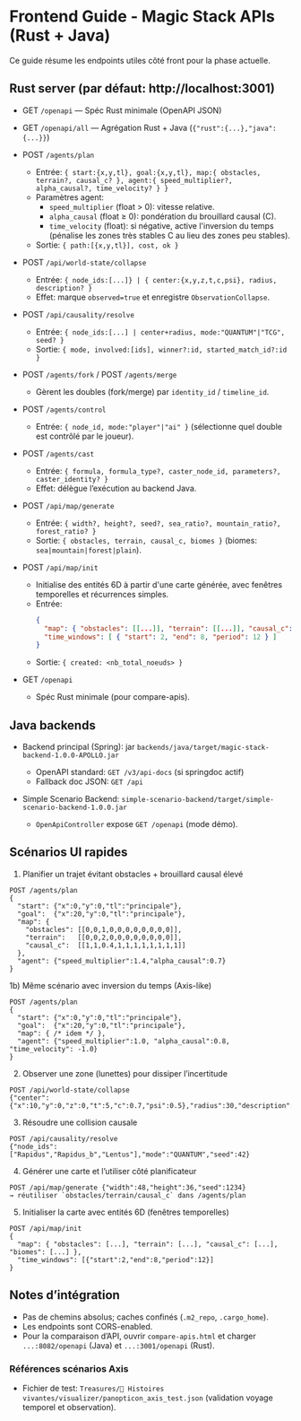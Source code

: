 # Frontend Guide - Magic Stack APIs (Rust + Java)

Ce guide résume les endpoints utiles côté front pour la phase actuelle.

## Rust server (par défaut: http://localhost:3001)

- GET `/openapi` — Spéc Rust minimale (OpenAPI JSON)
- GET `/openapi/all` — Agrégation Rust + Java (`{"rust":{...},"java":{...}}`)
- POST `/agents/plan`
  - Entrée: `{ start:{x,y,tl}, goal:{x,y,tl}, map:{ obstacles, terrain?, causal_c? }, agent:{ speed_multiplier?, alpha_causal?, time_velocity? } }`
  - Paramètres agent:
    - `speed_multiplier` (float > 0): vitesse relative.
    - `alpha_causal` (float ≥ 0): pondération du brouillard causal (C).
    - `time_velocity` (float): si négative, active l'inversion du temps (pénalise les zones très stables C au lieu des zones peu stables).
  - Sortie: `{ path:[{x,y,tl}], cost, ok }`

- POST `/api/world-state/collapse`
  - Entrée: `{ node_ids:[...]} | { center:{x,y,z,t,c,psi}, radius, description? }`
  - Effet: marque `observed=true` et enregistre `ObservationCollapse`.

- POST `/api/causality/resolve`
  - Entrée: `{ node_ids:[...] | center+radius, mode:"QUANTUM"|"TCG", seed? }`
  - Sortie: `{ mode, involved:[ids], winner?:id, started_match_id?:id }`

- POST `/agents/fork` / POST `/agents/merge`
  - Gèrent les doubles (fork/merge) par `identity_id` / `timeline_id`.

- POST `/agents/control`
  - Entrée: `{ node_id, mode:"player"|"ai" }` (sélectionne quel double est contrôlé par le joueur).

- POST `/agents/cast`
  - Entrée: `{ formula, formula_type?, caster_node_id, parameters?, caster_identity? }`
  - Effet: délègue l’exécution au backend Java.

- POST `/api/map/generate`
  - Entrée: `{ width?, height?, seed?, sea_ratio?, mountain_ratio?, forest_ratio? }`
  - Sortie: `{ obstacles, terrain, causal_c, biomes }` (biomes: `sea|mountain|forest|plain`).

- POST `/api/map/init`
  - Initialise des entités 6D à partir d'une carte générée, avec fenêtres temporelles et récurrences simples.
  - Entrée:
    ```json
    {
      "map": { "obstacles": [[...]], "terrain": [[...]], "causal_c": [[...]], "biomes": [["sea"|"mountain"|"forest"|"plain", ...]] },
      "time_windows": [ { "start": 2, "end": 8, "period": 12 } ]
    }
    ```
  - Sortie: `{ created: <nb_total_noeuds> }`

- GET `/openapi`
  - Spéc Rust minimale (pour compare-apis).

## Java backends

- Backend principal (Spring): jar `backends/java/target/magic-stack-backend-1.0.0-APOLLO.jar`
  - OpenAPI standard: `GET /v3/api-docs` (si springdoc actif)
  - Fallback doc JSON: `GET /api`

- Simple Scenario Backend: `simple-scenario-backend/target/simple-scenario-backend-1.0.0.jar`
  - `OpenApiController` expose `GET /openapi` (mode démo).

## Scénarios UI rapides

1) Planifier un trajet évitant obstacles + brouillard causal élevé
```
POST /agents/plan
{
  "start": {"x":0,"y":0,"tl":"principale"},
  "goal":  {"x":20,"y":0,"tl":"principale"},
  "map": {
    "obstacles": [[0,0,1,0,0,0,0,0,0,0,0]],
    "terrain":   [[0,0,2,0,0,0,0,0,0,0,0]],
    "causal_c":  [[1,1,0.4,1,1,1,1,1,1,1,1]]
  },
  "agent": {"speed_multiplier":1.4,"alpha_causal":0.7}
}
```

1b) Même scénario avec inversion du temps (Axis-like)
```
POST /agents/plan
{
  "start": {"x":0,"y":0,"tl":"principale"},
  "goal":  {"x":20,"y":0,"tl":"principale"},
  "map": { /* idem */ },
  "agent": {"speed_multiplier":1.0, "alpha_causal":0.8, "time_velocity": -1.0}
}
```

2) Observer une zone (lunettes) pour dissiper l’incertitude
```
POST /api/world-state/collapse
{"center":{"x":10,"y":0,"z":0,"t":5,"c":0.7,"psi":0.5},"radius":30,"description":"magic_glasses"}
```

3) Résoudre une collision causale
```
POST /api/causality/resolve
{"node_ids":["Rapidus","Rapidus_b","Lentus"],"mode":"QUANTUM","seed":42}
```

4) Générer une carte et l’utiliser côté planificateur
```
POST /api/map/generate {"width":48,"height":36,"seed":1234}
→ réutiliser `obstacles/terrain/causal_c` dans /agents/plan
```

5) Initialiser la carte avec entités 6D (fenêtres temporelles)
```
POST /api/map/init
{
  "map": { "obstacles": [...], "terrain": [...], "causal_c": [...], "biomes": [...] },
  "time_windows": [{"start":2,"end":8,"period":12}]
}
```

## Notes d’intégration

- Pas de chemins absolus; caches confinés (`.m2_repo`, `.cargo_home`).
- Les endpoints sont CORS-enabled.
- Pour la comparaison d’API, ouvrir `compare-apis.html` et charger `...:8082/openapi` (Java) et `...:3001/openapi` (Rust).

### Références scénarios Axis
- Fichier de test: `Treasures/📖 Histoires vivantes/visualizer/panopticon_axis_test.json` (validation voyage temporel et observation).


